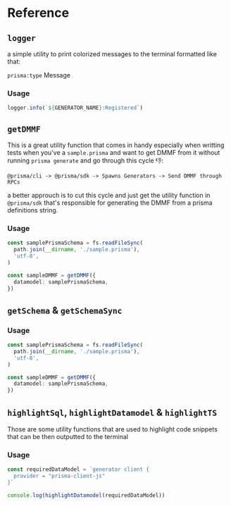 # Reference

## `logger`

a simple utility to print colorized messages to the terminal formatted like that:

`prisma:type` Message

### Usage

```ts
logger.info(`${GENERATOR_NAME}:Registered`)
```

## `getDMMF`

This is a great utility function that comes in handy especially when writting tests when you've a `sample.prisma` and want to get DMMF from it without running `prisma generate` and go through this cycle 👎:

```
@prisma/cli -> @prisma/sdk -> Spawns Generators -> Send DMMF through RPCs
```

a better approuch is to cut this cycle and just get the utility function in `@prisma/sdk` that's responsible for generating the DMMF from a prisma definitions string.

### Usage

```ts
const samplePrismaSchema = fs.readFileSync(
  path.join(__dirname, './sample.prisma'),
  'utf-8',
)

const sampleDMMF = getDMMF({
  datamodel: samplePrismaSchema,
})
```

## `getSchema` & `getSchemaSync`

### Usage

```ts
const samplePrismaSchema = fs.readFileSync(
  path.join(__dirname, './sample.prisma'),
  'utf-8',
)

const sampleDMMF = getDMMF({
  datamodel: samplePrismaSchema,
})
```

## `highlightSql`, `highlightDatamodel` & `highlightTS`

Those are some utility functions that are used to highlight code snippets that can be then outputted to the terminal

### Usage

```ts
const requiredDataModel = `generator client {
  provider = "prisma-client-js"
}`

console.log(highlightDatamodel(requiredDataModel))
```
